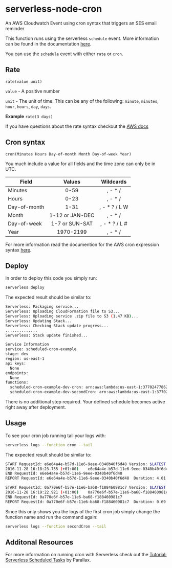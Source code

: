 # serverless-node-cron

An AWS Cloudwatch Event using cron syntax that triggers an SES email reminder

This function runs using the serverless `schedule` event. More information can be found in the documentation [here](https://serverless.com/framework/docs/providers/aws/events/schedule/).

You can use the `schedule` event with either `rate` or `cron`.

## Rate

```
rate(value unit)
```

`value` - A positive number

`unit` - The unit of time. This can be any of the following: `minute`, `minutes`, `hour`, `hours`, `day`, `days`.

**Example** `rate(3 days)`

If you have questions about the rate syntax checkout the [AWS docs](http://docs.aws.amazon.com/AmazonCloudWatch/latest/events/ScheduledEvents.html#RateExpressions)

## Cron syntax

```pseudo
cron(Minutes Hours Day-of-month Month Day-of-week Year)
```

You much include a value for all fields and the time zone can only be in UTC.

| Field         | Values         | Wildcards     |
| ------------- |:--------------:|:-------------:|
| Minutes       | 0-59           | , - * /       |
| Hours         | 0-23           | , - * /       |
| Day-of-month  | 1-31           | , - * ? / L W |
| Month         | 1-12 or JAN-DEC| , - * /       |
| Day-of-week   | 1-7 or SUN-SAT | , - * ? / L # |
| Year          | 1970-2199      | , - * /       |

For more information read the documention for the AWS cron expression syntax [here](http://docs.aws.amazon.com/lambda/latest/dg/tutorial-scheduled-events-schedule-expressions.html).

## Deploy

In order to deploy this code you simply run:

```bash
serverless deploy
```

The expected result should be similar to:

```bash
Serverless: Packaging service...
Serverless: Uploading CloudFormation file to S3...
Serverless: Uploading service .zip file to S3 (1.47 KB)...
Serverless: Updating Stack...
Serverless: Checking Stack update progress...
..............
Serverless: Stack update finished...

Service Information
service: scheduled-cron-example
stage: dev
region: us-east-1
api keys:
  None
endpoints:
  None
functions:
  scheduled-cron-example-dev-cron: arn:aws:lambda:us-east-1:377024778620:function:scheduled-cron-example-dev-cron
  scheduled-cron-example-dev-secondCron: arn:aws:lambda:us-east-1:377024778620:function:scheduled-cron-example-dev-secondCron
```

There is no additional step required. Your defined schedule becomes active right away after deployment.

## Usage

To see your cron job running tail your logs with:

```bash
serverless logs --function cron --tail
```

The expected result should be similar to:

```bash
START RequestId: e6e64a4e-b57d-11e6-9eee-0340b40f6d48 Version: $LATEST
2016-11-28 16:18:23.755 (+01:00)    e6e64a4e-b57d-11e6-9eee-0340b40f6d48    Your cron function "scheduled-cron-example-dev-cron" ran at Mon Nov 28 2016 15:18:23 GMT+0000 (UTC)
END RequestId: e6e64a4e-b57d-11e6-9eee-0340b40f6d48
REPORT RequestId: e6e64a4e-b57d-11e6-9eee-0340b40f6d48  Duration: 4.01 ms   Billed Duration: 100 ms     Memory Size: 1024 MB    Max Memory Used: 16 MB

START RequestId: 0a770e6f-b57e-11e6-ba68-f188460981c7 Version: $LATEST
2016-11-28 16:19:22.921 (+01:00)    0a770e6f-b57e-11e6-ba68-f188460981c7    Your cron function "scheduled-cron-example-dev-cron" ran at Mon Nov 28 2016 15:19:22 GMT+0000 (UTC)
END RequestId: 0a770e6f-b57e-11e6-ba68-f188460981c7
REPORT RequestId: 0a770e6f-b57e-11e6-ba68-f188460981c7  Duration: 0.69 ms   Billed Duration: 100 ms     Memory Size: 1024 MB    Max Memory Used: 16 MB
```

Since this only shows you the logs of the first cron job simply change the function name and run the command again:

```bash
serverless logs --function secondCron --tail
```


## Additonal Resources

For more information on running cron with Serverless check out the [Tutorial: Serverless Scheduled Tasks](https://parall.ax/blog/view/3202/tutorial-serverless-scheduled-tasks) by Parallax.
